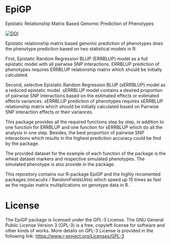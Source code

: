 # EpiGP
Epistatic Relationship Matrix Based Genomic Prediction of Phenotypes

[![DOI](https://zenodo.org/badge/218787967.svg)](https://zenodo.org/badge/latestdoi/218787967)

Epistatic relationship matrix based genomic prediction of phenotypes does the phenotype prediction based on two statistical models in R:

First, Epistatic Random Regression BLUP (ERRBLUP) model as a full epistatic model with all pairwise SNP interactions. ERRBLUP prediction of phenotypes requires ERRBLUP relationship matrix which should be initially calculated. 

Second, selective Epistatic Random Regression BLUP (sERRBLUP) model as a reduced epistatic model. sERRBLUP model contains a desired proportion of pairwise SNP interactions based on the estimated effects or estimated effects variances. sERRBLUP prediction of phenotypes requires sERRBLUP relationship matrix which should be initially calculated based on Pairwise SNP interaction effects or their variances. 

This package provides all the required functions step by step, in addition to one function for ERRBLUP and one function for sERRBLUP which do all the analysis in one step. Besides, the best proportion of pairwise SNP interactions which results in the highest prediction accuracy could be find by the package.

The provided dataset for the example of each function of the package is the wheat dataset markers and respective simulated phenotypes. The simulated phenotype is also provide in the package.

This repository contains our R-package EpiGP and the highly recomented packages (miraculix / RandomFieldsUtils) which speed up 15 times as fast as the regular matrix multiplications on genotype data in R. 


# License
The EpiGP package is licensed under the GPL-3 License. The GNU General Public License Version 3 (GPL-3) is a free, copyleft license for
software and other kinds of works. More details on GPL-3 License is provided in the following link:
https://www.r-project.org/Licenses/GPL-3




